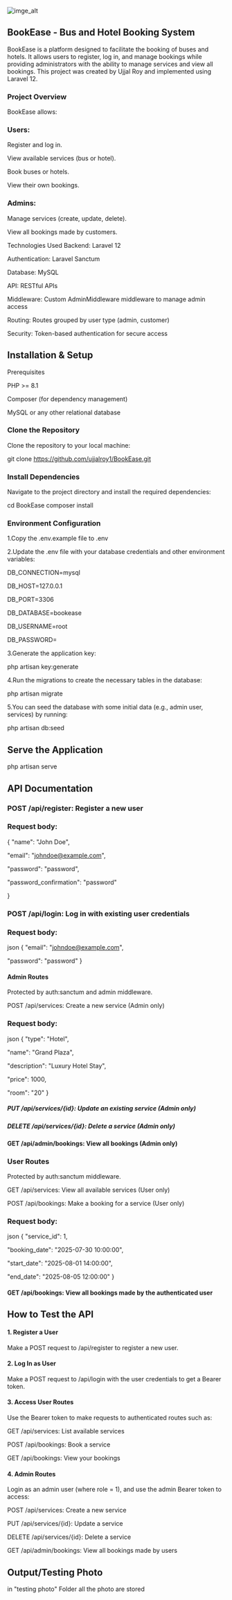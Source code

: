 ![imge_alt](https://github.com/ujjalroy1/BookEase/blob/fb9500d74b26abba9879caae0110f0eb327c1a55/13.Home%20page.png)

## BookEase - Bus and Hotel Booking System

BookEase is a platform designed to facilitate the booking of buses and hotels. It allows users to register, log in, and manage bookings while providing administrators with the ability to manage services and view all bookings. This project was created by Ujjal Roy and implemented using Laravel 12.

### Project Overview
BookEase allows:

### Users:

Register and log in.

View available services (bus or hotel).

Book buses or hotels.

View their own bookings.

### Admins:

Manage services (create, update, delete).

View all bookings made by customers.

Technologies Used
Backend: Laravel 12

Authentication: Laravel Sanctum

Database: MySQL

API: RESTful APIs

Middleware: Custom AdminMiddleware middleware to manage admin access

Routing: Routes grouped by user type (admin, customer)

Security: Token-based authentication for secure access


## Installation & Setup

Prerequisites

PHP >= 8.1

Composer (for dependency management)

MySQL or any other relational database
### Clone the Repository


Clone the repository to your local machine:

git clone https://github.com/ujjalroy1/BookEase.git


### Install Dependencies
Navigate to the project directory and install the required dependencies:

cd BookEase
composer install


### Environment Configuration
1.Copy the .env.example file to .env

2.Update the .env file with your database credentials and other environment variables:

DB_CONNECTION=mysql

DB_HOST=127.0.0.1

DB_PORT=3306

DB_DATABASE=bookease

DB_USERNAME=root

DB_PASSWORD=


3.Generate the application key:

php artisan key:generate

4.Run the migrations to create the necessary tables in the database:

php artisan migrate

5.You can  seed the database with some initial data (e.g., admin user, services) by running:

php artisan db:seed

## Serve the Application

php artisan serve

## API Documentation

### POST /api/register: Register a new user

### Request body:
{
  "name": "John Doe",
  
  "email": "johndoe@example.com",
  
  "password": "password",
  
  "password_confirmation": "password"
  
}


### POST /api/login: Log in with existing user credentials

### Request body:

json
{
  "email": "johndoe@example.com",
  
  "password": "password"
}


#### Admin Routes
Protected by auth:sanctum and admin middleware.

POST /api/services: Create a new service (Admin only)

### Request body:

json
{
  "type": "Hotel",
  
  "name": "Grand Plaza",
  
  "description": "Luxury Hotel Stay",
  
  "price": 1000,
  
  "room": "20"
}
##### PUT /api/services/{id}: Update an existing service (Admin only)

##### DELETE /api/services/{id}: Delete a service (Admin only)

#### GET /api/admin/bookings: View all bookings (Admin only)


### User Routes
Protected by auth:sanctum middleware.

GET /api/services: View all available services (User only)

POST /api/bookings: Make a booking for a service (User only)

### Request body:

json
{
  "service_id": 1,
  
  "booking_date": "2025-07-30 10:00:00",
  
  "start_date": "2025-08-01 14:00:00",
  
  "end_date": "2025-08-05 12:00:00"
}
#### GET /api/bookings: View all bookings made by the authenticated user


## How to Test the API
#### 1. Register a User
Make a POST request to /api/register to register a new user.

#### 2. Log In as User
Make a POST request to /api/login with the user credentials to get a Bearer token.

#### 3. Access User Routes
Use the Bearer token to make requests to authenticated routes such as:

GET /api/services: List available services

POST /api/bookings: Book a service

GET /api/bookings: View your bookings

#### 4. Admin Routes
Login as an admin user (where role = 1), and use the admin Bearer token to access:

POST /api/services: Create a new service

PUT /api/services/{id}: Update a service

DELETE /api/services/{id}: Delete a service

GET /api/admin/bookings: View all bookings made by users


## Output/Testing Photo
in "testing photo" Folder all the photo are stored





